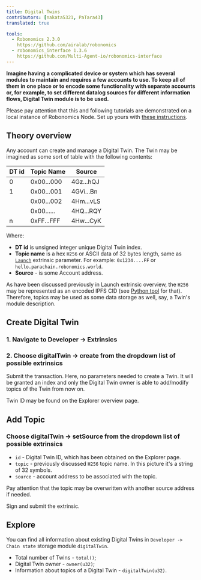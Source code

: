 ```yaml
---
title: Digital Twins
contributors: [nakata5321, PaTara43]
translated: true

tools:   
  - Robonomics 2.3.0
    https://github.com/airalab/robonomics
  - robonomics_interface 1.3.6
    https://github.com/Multi-Agent-io/robonomics-interface
---
```

  
**Imagine having a complicated device or system which has several modules to maintain and requires a few accounts to use.
To keep all of them in one place or to encode some functionality with separate accounts or, for example, to set different datalog 
sources for different information flows, Digital Twin module is to be used.**

<robo-wiki-note type="warning" title="Dev Node">

  Please pay attention that this and following tutorials are demonstrated on a local instance of Robonomics Node. Set
 up yours with [these instructions](/docs/run-dev-node).

</robo-wiki-note>

## Theory overview
Any account can create and manage a Digital Twin. The Twin may be imagined as some sort of table with the following
contents:

| DT id  | Topic Name 	| Source    	|
|--------|------------	|-----------	|
| 0      | 0x00...000 	| 4Gz...hQJ 	|
| 1      | 0x00...001 	| 4GVi...Bn 	|
| 	      | 0x00...002 	| 4Hm...vLS 	|
| 	      | 0x00...... 	| 4HQ...RQY 	|
| n	  | 0xFF...FFF 	| 4Hw...CyK 	|


 Where:
* **DT id** is unsigned integer unique Digital Twin index.
* **Topic name** is a hex `H256` or ASCII data of 32 bytes length, same as [`Launch`](/docs/launch) extrinsic parameter. 
For example: `0x1234....FF` or  `hello.parachain.robonomics.world`.
* **Source** - is some Account address.

<robo-wiki-note type="note" title="Topics">

  As have been discussed previously in Launch extrinsic overview, the `H256` may be represented as an encoded IPFS CID (see
  [Python tool](https://multi-agent-io.github.io/robonomics-interface/modules.html#robonomicsinterface.utils.ipfs_qm_hash_to_32_bytes) for that).
  Therefore, topics may be used as some data storage as well, say, a Twin's module description.

</robo-wiki-note>


## Create Digital Twin

### 1. Navigate to Developer -> Extrinsics

<robo-wiki-picture src="digital-twin/extrinsics.jpg" />

### 2. Choose digitalTwin -> create from the dropdown list of possible extrinsics

<robo-wiki-picture src="digital-twin/twin-create.jpg" />

Submit the transaction. Here, no parameters needed to create a Twin. It will be granted an index and only the Digital
Twin owner is able to add/modify topics of the Twin from now on.

Twin ID may be found on the Explorer overview page.

<robo-wiki-picture src="digital-twin/create-log.jpg" />

## Add Topic

### Choose digitalTwin -> setSource from the dropdown list of possible extrinsics

<robo-wiki-picture src="digital-twin/set-topic.jpg" />

* `id` - Digital Twin ID, which has been obtained on the Explorer page.
* `topic` - previously discussed `H256` topic name. In this picture it's a string of 32 symbols.
* `source` - account address to be associated with the topic.

<robo-wiki-note type="note" title="Overwrite">

  Pay attention that the topic may be overwritten with another source address if needed.

</robo-wiki-note>

Sign and submit the extrinsic.

## Explore

You can find all information about existing Digital Twins in `Developer -> Chain state` storage module `digitalTwin`.

- Total number of Twins - `total()`;
- Digital Twin owner - `owner(u32)`;
- Information about topics of a Digital Twin - `digitalTwin(u32)`.

<robo-wiki-picture src="digital-twin/chain-state.jpg" />